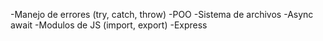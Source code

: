 -Manejo de errores (try, catch, throw)
-POO
-Sistema de archivos
-Async await
-Modulos de JS (import, export)
-Express